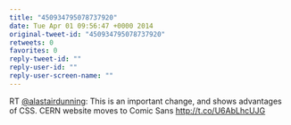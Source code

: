 ```yaml
---
title: "450934795078737920"
date: Tue Apr 01 09:56:47 +0000 2014
original-tweet-id: "450934795078737920"
retweets: 0
favorites: 0
reply-tweet-id: ""
reply-user-id: ""
reply-user-screen-name: ""
---
```

RT <a href="https://twitter.com/alastairdunning">@alastairdunning</a>: This is an important change, and shows advantages of CSS. CERN website moves to Comic Sans http://t.co/U6AbLhcUJG
